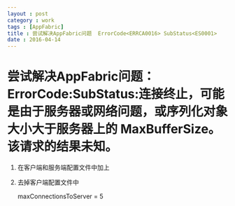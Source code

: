 ```yaml
---
layout : post
category : work
tags : [AppFabric]
title : 尝试解决AppFabric问题  ErrorCode<ERRCA0016> SubStatus<ES0001>
date : 2016-04-14
---
```


# 尝试解决AppFabric问题： ErrorCode<ERRCA0016>:SubStatus<ES0001>:连接终止，可能是由于服务器或网络问题，或序列化对象大小大于服务器上的 MaxBufferSize。该请求的结果未知。<a id="sec-4" name="sec-4"></a>

1.  在客户端和服务端配置文件中加上

    <transportProperties receiveTimeout=”900000” />

1.  去掉客户端配置文件中

    maxConnectionsToServer = 5
